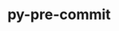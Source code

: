 ---
title: "py-pre-commit"
layout: cache
categories: [package, develop]
meta: {"versions": ["3.3.3"], "compilers": ["gcc@=11.1.0"], "oss": ["ubuntu20.04"], "platforms": ["linux"], "targets": ["ppc64le", "x86_64_v3"], "stacks": ["data-vis-sdk", "e4s", "e4s-power", "root"], "num_specs": 20, "num_specs_by_stack": {"root": 20, "e4s-power": 6, "data-vis-sdk": 7, "e4s": 7}}
spec_details: [{"hash": "jexwnghdzdkpetnzkffo37u3c4djz2ll", "compiler": "gcc@=11.1.0", "versions": ["3.3.3"], "os": "ubuntu20.04", "platform": "linux", "target": "ppc64le", "variants": ["build_system=python_pip"], "stacks": ["root", "e4s-power"], "size": "-", "tarball": "https://binaries.spack.io/develop/build_cache/linux-ubuntu20.04-ppc64le/gcc-11.1.0/py-pre-commit-3.3.3/linux-ubuntu20.04-ppc64le-gcc-11.1.0-py-pre-commit-3.3.3-jexwnghdzdkpetnzkffo37u3c4djz2ll.spack"}, {"hash": "tdlh5e55gx3ain5zdgn4rmhfw5lk7icm", "compiler": "gcc@=11.1.0", "versions": ["3.3.3"], "os": "ubuntu20.04", "platform": "linux", "target": "ppc64le", "variants": ["build_system=python_pip"], "stacks": ["root", "e4s-power"], "size": "-", "tarball": "https://binaries.spack.io/develop/build_cache/linux-ubuntu20.04-ppc64le/gcc-11.1.0/py-pre-commit-3.3.3/linux-ubuntu20.04-ppc64le-gcc-11.1.0-py-pre-commit-3.3.3-tdlh5e55gx3ain5zdgn4rmhfw5lk7icm.spack"}, {"hash": "j7jljsvoczuwq3f7wyxvlx6qcqy45qye", "compiler": "gcc@=11.1.0", "versions": ["3.3.3"], "os": "ubuntu20.04", "platform": "linux", "target": "ppc64le", "variants": ["build_system=python_pip"], "stacks": ["root", "e4s-power"], "size": "-", "tarball": "https://binaries.spack.io/develop/build_cache/linux-ubuntu20.04-ppc64le/gcc-11.1.0/py-pre-commit-3.3.3/linux-ubuntu20.04-ppc64le-gcc-11.1.0-py-pre-commit-3.3.3-j7jljsvoczuwq3f7wyxvlx6qcqy45qye.spack"}, {"hash": "4siqbfh6ep3brvs4dokbkkv2axah5orj", "compiler": "gcc@=11.1.0", "versions": ["3.3.3"], "os": "ubuntu20.04", "platform": "linux", "target": "ppc64le", "variants": ["build_system=python_pip"], "stacks": ["root", "e4s-power"], "size": "-", "tarball": "https://binaries.spack.io/develop/build_cache/linux-ubuntu20.04-ppc64le/gcc-11.1.0/py-pre-commit-3.3.3/linux-ubuntu20.04-ppc64le-gcc-11.1.0-py-pre-commit-3.3.3-4siqbfh6ep3brvs4dokbkkv2axah5orj.spack"}, {"hash": "g3nd5epilpywadkgrbdtjpyzof6qmtat", "compiler": "gcc@=11.1.0", "versions": ["3.3.3"], "os": "ubuntu20.04", "platform": "linux", "target": "ppc64le", "variants": ["build_system=python_pip"], "stacks": ["root", "e4s-power"], "size": "-", "tarball": "https://binaries.spack.io/develop/build_cache/linux-ubuntu20.04-ppc64le/gcc-11.1.0/py-pre-commit-3.3.3/linux-ubuntu20.04-ppc64le-gcc-11.1.0-py-pre-commit-3.3.3-g3nd5epilpywadkgrbdtjpyzof6qmtat.spack"}, {"hash": "4vjyos6c2evthkvzfnw52ykkgxfr4atc", "compiler": "gcc@=11.1.0", "versions": ["3.3.3"], "os": "ubuntu20.04", "platform": "linux", "target": "ppc64le", "variants": ["build_system=python_pip"], "stacks": ["root", "e4s-power"], "size": "-", "tarball": "https://binaries.spack.io/develop/build_cache/linux-ubuntu20.04-ppc64le/gcc-11.1.0/py-pre-commit-3.3.3/linux-ubuntu20.04-ppc64le-gcc-11.1.0-py-pre-commit-3.3.3-4vjyos6c2evthkvzfnw52ykkgxfr4atc.spack"}, {"hash": "6av2npputhagwxxcfbz2dungopblyeje", "compiler": "gcc@=11.1.0", "versions": ["3.3.3"], "os": "ubuntu20.04", "platform": "linux", "target": "x86_64_v3", "variants": ["build_system=python_pip"], "stacks": ["data-vis-sdk", "root"], "size": "-", "tarball": "https://binaries.spack.io/develop/build_cache/linux-ubuntu20.04-x86_64_v3/gcc-11.1.0/py-pre-commit-3.3.3/linux-ubuntu20.04-x86_64_v3-gcc-11.1.0-py-pre-commit-3.3.3-6av2npputhagwxxcfbz2dungopblyeje.spack"}, {"hash": "d5vp6u54vbrl4txiro5styrue6fdgoho", "compiler": "gcc@=11.1.0", "versions": ["3.3.3"], "os": "ubuntu20.04", "platform": "linux", "target": "x86_64_v3", "variants": ["build_system=python_pip"], "stacks": ["data-vis-sdk", "root"], "size": "-", "tarball": "https://binaries.spack.io/develop/build_cache/linux-ubuntu20.04-x86_64_v3/gcc-11.1.0/py-pre-commit-3.3.3/linux-ubuntu20.04-x86_64_v3-gcc-11.1.0-py-pre-commit-3.3.3-d5vp6u54vbrl4txiro5styrue6fdgoho.spack"}, {"hash": "lnlmtd5b6e6grrg4lqdftjobwab6jw5r", "compiler": "gcc@=11.1.0", "versions": ["3.3.3"], "os": "ubuntu20.04", "platform": "linux", "target": "x86_64_v3", "variants": ["build_system=python_pip"], "stacks": ["data-vis-sdk", "root"], "size": "-", "tarball": "https://binaries.spack.io/develop/build_cache/linux-ubuntu20.04-x86_64_v3/gcc-11.1.0/py-pre-commit-3.3.3/linux-ubuntu20.04-x86_64_v3-gcc-11.1.0-py-pre-commit-3.3.3-lnlmtd5b6e6grrg4lqdftjobwab6jw5r.spack"}, {"hash": "x4fcsmwjke34xbacuo2urlp6h3cpp3sc", "compiler": "gcc@=11.1.0", "versions": ["3.3.3"], "os": "ubuntu20.04", "platform": "linux", "target": "x86_64_v3", "variants": ["build_system=python_pip"], "stacks": ["data-vis-sdk", "root"], "size": "-", "tarball": "https://binaries.spack.io/develop/build_cache/linux-ubuntu20.04-x86_64_v3/gcc-11.1.0/py-pre-commit-3.3.3/linux-ubuntu20.04-x86_64_v3-gcc-11.1.0-py-pre-commit-3.3.3-x4fcsmwjke34xbacuo2urlp6h3cpp3sc.spack"}, {"hash": "mhvsfvjtp2tkajm5bl74n5ws4n3p3hu3", "compiler": "gcc@=11.1.0", "versions": ["3.3.3"], "os": "ubuntu20.04", "platform": "linux", "target": "x86_64_v3", "variants": ["build_system=python_pip"], "stacks": ["data-vis-sdk", "root"], "size": "-", "tarball": "https://binaries.spack.io/develop/build_cache/linux-ubuntu20.04-x86_64_v3/gcc-11.1.0/py-pre-commit-3.3.3/linux-ubuntu20.04-x86_64_v3-gcc-11.1.0-py-pre-commit-3.3.3-mhvsfvjtp2tkajm5bl74n5ws4n3p3hu3.spack"}, {"hash": "hfzsleecmnch5fjkajt7tdbllxl6ieci", "compiler": "gcc@=11.1.0", "versions": ["3.3.3"], "os": "ubuntu20.04", "platform": "linux", "target": "x86_64_v3", "variants": ["build_system=python_pip"], "stacks": ["root", "e4s"], "size": "-", "tarball": "https://binaries.spack.io/develop/build_cache/linux-ubuntu20.04-x86_64_v3/gcc-11.1.0/py-pre-commit-3.3.3/linux-ubuntu20.04-x86_64_v3-gcc-11.1.0-py-pre-commit-3.3.3-hfzsleecmnch5fjkajt7tdbllxl6ieci.spack"}, {"hash": "k26eu22sy6lnh7h4c4mmdygflxtww535", "compiler": "gcc@=11.1.0", "versions": ["3.3.3"], "os": "ubuntu20.04", "platform": "linux", "target": "x86_64_v3", "variants": ["build_system=python_pip"], "stacks": ["data-vis-sdk", "root"], "size": "-", "tarball": "https://binaries.spack.io/develop/build_cache/linux-ubuntu20.04-x86_64_v3/gcc-11.1.0/py-pre-commit-3.3.3/linux-ubuntu20.04-x86_64_v3-gcc-11.1.0-py-pre-commit-3.3.3-k26eu22sy6lnh7h4c4mmdygflxtww535.spack"}, {"hash": "eq5kfh3zbmyeubi4qraeefkmhzgdppkt", "compiler": "gcc@=11.1.0", "versions": ["3.3.3"], "os": "ubuntu20.04", "platform": "linux", "target": "x86_64_v3", "variants": ["build_system=python_pip"], "stacks": ["data-vis-sdk", "root"], "size": "-", "tarball": "https://binaries.spack.io/develop/build_cache/linux-ubuntu20.04-x86_64_v3/gcc-11.1.0/py-pre-commit-3.3.3/linux-ubuntu20.04-x86_64_v3-gcc-11.1.0-py-pre-commit-3.3.3-eq5kfh3zbmyeubi4qraeefkmhzgdppkt.spack"}, {"hash": "qyylq2jm3lxa773tpac6bqe6pjcqvrqg", "compiler": "gcc@=11.1.0", "versions": ["3.3.3"], "os": "ubuntu20.04", "platform": "linux", "target": "x86_64_v3", "variants": ["build_system=python_pip"], "stacks": ["root", "e4s"], "size": "-", "tarball": "https://binaries.spack.io/develop/build_cache/linux-ubuntu20.04-x86_64_v3/gcc-11.1.0/py-pre-commit-3.3.3/linux-ubuntu20.04-x86_64_v3-gcc-11.1.0-py-pre-commit-3.3.3-qyylq2jm3lxa773tpac6bqe6pjcqvrqg.spack"}, {"hash": "x4qzycdogvfprrxbte3t7gashqqtrhcq", "compiler": "gcc@=11.1.0", "versions": ["3.3.3"], "os": "ubuntu20.04", "platform": "linux", "target": "x86_64_v3", "variants": ["build_system=python_pip"], "stacks": ["root", "e4s"], "size": "-", "tarball": "https://binaries.spack.io/develop/build_cache/linux-ubuntu20.04-x86_64_v3/gcc-11.1.0/py-pre-commit-3.3.3/linux-ubuntu20.04-x86_64_v3-gcc-11.1.0-py-pre-commit-3.3.3-x4qzycdogvfprrxbte3t7gashqqtrhcq.spack"}, {"hash": "vqvsuksvxc7uam23rfizoq6a53eguatc", "compiler": "gcc@=11.1.0", "versions": ["3.3.3"], "os": "ubuntu20.04", "platform": "linux", "target": "x86_64_v3", "variants": ["build_system=python_pip"], "stacks": ["root", "e4s"], "size": "-", "tarball": "https://binaries.spack.io/develop/build_cache/linux-ubuntu20.04-x86_64_v3/gcc-11.1.0/py-pre-commit-3.3.3/linux-ubuntu20.04-x86_64_v3-gcc-11.1.0-py-pre-commit-3.3.3-vqvsuksvxc7uam23rfizoq6a53eguatc.spack"}, {"hash": "kjlmnp7e2hecpf2jbfw7vdg5meszqmbj", "compiler": "gcc@=11.1.0", "versions": ["3.3.3"], "os": "ubuntu20.04", "platform": "linux", "target": "x86_64_v3", "variants": ["build_system=python_pip"], "stacks": ["root", "e4s"], "size": "-", "tarball": "https://binaries.spack.io/develop/build_cache/linux-ubuntu20.04-x86_64_v3/gcc-11.1.0/py-pre-commit-3.3.3/linux-ubuntu20.04-x86_64_v3-gcc-11.1.0-py-pre-commit-3.3.3-kjlmnp7e2hecpf2jbfw7vdg5meszqmbj.spack"}, {"hash": "xvveqqkr3nzkmwb74cj7khaaezjdeeec", "compiler": "gcc@=11.1.0", "versions": ["3.3.3"], "os": "ubuntu20.04", "platform": "linux", "target": "x86_64_v3", "variants": ["build_system=python_pip"], "stacks": ["root", "e4s"], "size": "-", "tarball": "https://binaries.spack.io/develop/build_cache/linux-ubuntu20.04-x86_64_v3/gcc-11.1.0/py-pre-commit-3.3.3/linux-ubuntu20.04-x86_64_v3-gcc-11.1.0-py-pre-commit-3.3.3-xvveqqkr3nzkmwb74cj7khaaezjdeeec.spack"}, {"hash": "y7cea7sp4upsy5mb24pyslxqsotr7w5h", "compiler": "gcc@=11.1.0", "versions": ["3.3.3"], "os": "ubuntu20.04", "platform": "linux", "target": "x86_64_v3", "variants": ["build_system=python_pip"], "stacks": ["root", "e4s"], "size": "-", "tarball": "https://binaries.spack.io/develop/build_cache/linux-ubuntu20.04-x86_64_v3/gcc-11.1.0/py-pre-commit-3.3.3/linux-ubuntu20.04-x86_64_v3-gcc-11.1.0-py-pre-commit-3.3.3-y7cea7sp4upsy5mb24pyslxqsotr7w5h.spack"}]
---